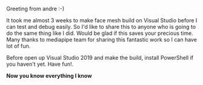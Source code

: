 ﻿﻿﻿﻿﻿﻿﻿﻿﻿﻿﻿﻿Greeting from andre :-)It took me almost 3 weeks to make face mesh build on Visual Studio before I can test and debug easily. So I'd like to share this to anyone who is going to do the same thing like I did. Would be glad if this saves your precious time. Many thanks to mediapipe team for sharing this fantastic work so I can have lot of fun.Before open up Visual Studio 2019 and make the build, install PowerShell if you haven't yet. Have fun!.**Now you know everything I know**